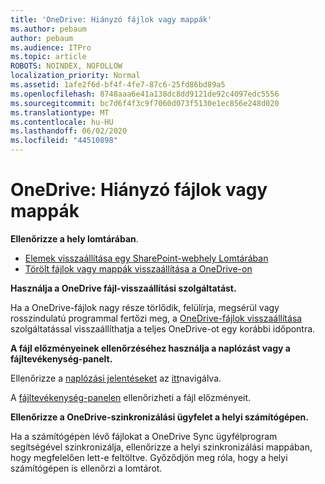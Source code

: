 ```yaml
---
title: 'OneDrive: Hiányzó fájlok vagy mappák'
ms.author: pebaum
author: pebaum
ms.audience: ITPro
ms.topic: article
ROBOTS: NOINDEX, NOFOLLOW
localization_priority: Normal
ms.assetid: 1afe2f6d-bf4f-4fe7-87c6-25fd86bd89a5
ms.openlocfilehash: 8748aaa6e41a138dc8dd9121de92c4097edc5556
ms.sourcegitcommit: bc7d6f4f3c9f7060d073f5130e1ec856e248d020
ms.translationtype: MT
ms.contentlocale: hu-HU
ms.lasthandoff: 06/02/2020
ms.locfileid: "44510898"
---
```

# <a name="onedrive-missing-files-or-folders"></a>OneDrive: Hiányzó fájlok vagy mappák

**Ellenőrizze a hely lomtárában**.

- [Elemek visszaállítása egy SharePoint-webhely Lomtárában](https://support.office.com/article/restore-deleted-items-from-the-site-collection-recycle-bin-5fa924ee-16d7-487b-9a0a-021b9062d14b)
- [Törölt fájlok vagy mappák visszaállítása a OneDrive-on](https://support.office.com/article/Restore-deleted-files-or-folders-in-OneDrive-949ada80-0026-4db3-a953-c99083e6a84f)


**Használja a OneDrive fájl-visszaállítási szolgáltatást.** 

Ha a OneDrive-fájlok nagy része törlődik, felülírja, megsérül vagy rosszindulatú programmal fertőzi meg, a [OneDrive-fájlok visszaállítása](https://support.office.com/article/Restore-your-OneDrive-fa231298-759d-41cf-bcd0-25ac53eb8a15) szolgáltatással visszaállíthatja a teljes OneDrive-ot egy korábbi időpontra.


**A fájl előzményeinek ellenőrzéséhez használja a naplózást vagy a fájltevékenység-panelt.**

Ellenőrizze a [naplózási jelentéseket](https://docs.microsoft.com/microsoft-365/compliance/search-the-audit-log-in-security-and-compliance) az [itt](https://sip.protection.office.com/)navigálva.


A [fájltevékenység-panelen](https://support.office.com/article/File-activity-in-a-document-library-6105ecda-1dd0-4f6f-9542-102bf5c0ffe0) ellenőrizheti a fájl előzményeit.


**Ellenőrizze a OneDrive-szinkronizálási ügyfelet a helyi számítógépen.**

Ha a számítógépen lévő fájlokat a OneDrive Sync ügyfélprogram segítségével szinkronizálja, ellenőrizze a helyi szinkronizálási mappában, hogy megfelelően lett-e feltöltve. Győződjön meg róla, hogy a helyi számítógépen is ellenőrzi a lomtárot.

